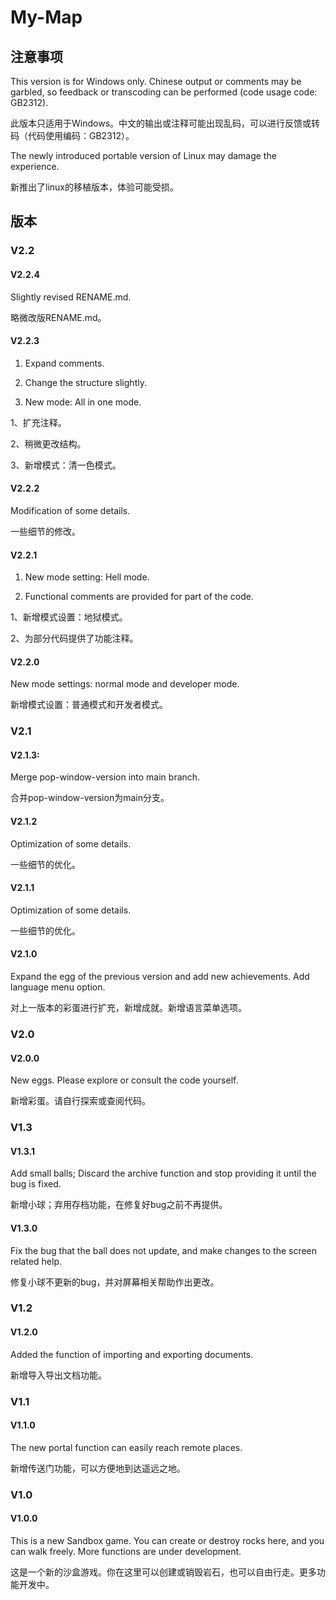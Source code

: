 # My-Map
## 注意事项
This version is for Windows only. Chinese output or comments may be garbled, so feedback or transcoding can be performed (code usage code: GB2312).

此版本只适用于Windows。中文的输出或注释可能出现乱码，可以进行反馈或转码（代码使用编码：GB2312）。

The newly introduced portable version of Linux may damage the experience.

新推出了linux的移植版本，体验可能受损。

## 版本

### V2.2

#### V2.2.4

Slightly revised RENAME.md.

略微改版RENAME.md。

#### V2.2.3

1. Expand comments.

2. Change the structure slightly.

3. New mode: All in one mode.

1、扩充注释。

2、稍微更改结构。

3、新增模式：清一色模式。

#### V2.2.2

Modification of some details.

一些细节的修改。

#### V2.2.1

1. New mode setting: Hell mode.

2. Functional comments are provided for part of the code.

1、新增模式设置：地狱模式。

2、为部分代码提供了功能注释。

#### V2.2.0

New mode settings: normal mode and developer mode.

新增模式设置：普通模式和开发者模式。

### V2.1

#### V2.1.3:

Merge pop-window-version into main branch.

合并pop-window-version为main分支。

#### V2.1.2

Optimization of some details.

一些细节的优化。

#### V2.1.1

Optimization of some details.

一些细节的优化。

#### V2.1.0

Expand the egg of the previous version and add new achievements. Add language menu option.

对上一版本的彩蛋进行扩充，新增成就。新增语言菜单选项。

### V2.0

#### V2.0.0

New eggs. Please explore or consult the code yourself.

新增彩蛋。请自行探索或查阅代码。

### V1.3

#### V1.3.1

Add small balls; Discard the archive function and stop providing it until the bug is fixed.

新增小球；弃用存档功能，在修复好bug之前不再提供。

#### V1.3.0

Fix the bug that the ball does not update, and make changes to the screen related help.

修复小球不更新的bug，并对屏幕相关帮助作出更改。

### V1.2

#### V1.2.0
Added the function of importing and exporting documents.

新增导入导出文档功能。

### V1.1

#### V1.1.0
The new portal function can easily reach remote places.

新增传送门功能，可以方便地到达遥远之地。

### V1.0

#### V1.0.0
This is a new Sandbox game. You can create or destroy rocks here, and you can walk freely. More functions are under development.

这是一个新的沙盒游戏。你在这里可以创建或销毁岩石，也可以自由行走。更多功能开发中。

